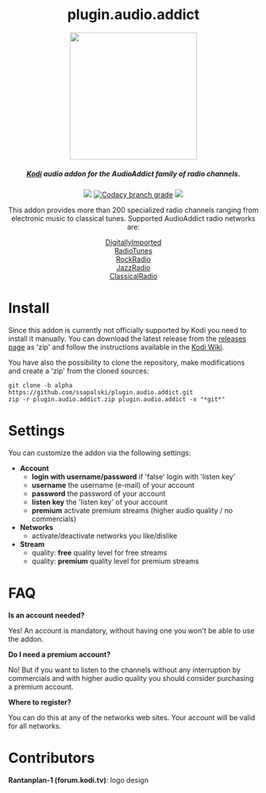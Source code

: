 <div align="center">

# plugin.audio.addict

<img src="https://github.com/ssapalski/plugin.audio.addict/blob/alpha/icon.png?raw=true" width="256p" height="256px"/>

##### [Kodi](http://www.kodi.tv) audio addon for the AudioAddict family of radio channels.

![](https://img.shields.io/github/release/ssapalski/plugin.audio.addict/all.svg)
[![Codacy branch grade](https://img.shields.io/codacy/grade/ddf485c1a18845e2a7c231cca5bbe92a/alpha.svg)]()
![](https://img.shields.io/github/license/ssapalski/plugin.audio.addict.svg)

This addon provides more than 200 specialized radio channels ranging from electronic music to classical tunes. Supported AudioAddict radio networks are:

[DigitallyImported](http://www.di.fm)<br/>
[RadioTunes](http://www.radiotunes.com)<br/>
[RockRadio](http://www.rockradio.com)<br/>
[JazzRadio](http://www.jazzradio.com)<br/>
[ClassicalRadio](http://www.classicalradio.com)

</div>

# Install
Since this addon is currently not officially supported by Kodi you need to install it manually. You can download the latest release from the [releases page](https://github.com/ssapalski/plugin.audio.addict/releases) as 'zip' and follow the instructions available in the [Kodi Wiki](http://kodi.wiki/view/HOW-TO:Install_add-ons_from_zip_files).

You have also the possibility to clone the repository, make modifications and create a 'zip' from the cloned sources:

```
git clone -b alpha https://github.com/ssapalski/plugin.audio.addict.git
zip -r plugin.audio.addict.zip plugin.audio.addict -x "*git*"
```

# Settings
You can customize the addon via the following settings:
  * **Account**
    * **login with username/password** if 'false' login with 'listen key'
    * **username** the username (e-mail) of your account
    * **password** the password of your account
    * **listen key** the 'listen key' of your account
    * **premium** activate premium streams (higher audio quality / no commercials)
  * **Networks**
    * activate/deactivate networks you like/dislike
  * **Stream**
    * quality: **free** quality level for free streams
    * quality: **premium** quality level for premium streams

# FAQ
**Is an account needed?**

Yes! An account is mandatory, without having one you won't be able to use the addon.

**Do I need a premium account?**

No! But if you want to listen to the channels without any interruption by commercials and with higher audio quality you should consider purchasing a premium account.

**Where to register?**

You can do this at any of the networks web sites. Your account will be valid for all networks.

# Contributors

**Rantanplan-1 (forum.kodi.tv)**: logo design

